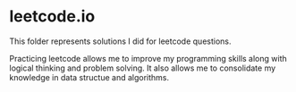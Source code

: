 # leetcode.io

This folder represents solutions I did for leetcode questions.

Practicing leetcode allows me to improve my programming skills along with logical thinking and problem solving. It also allows me to consolidate my knowledge in data structue and algorithms.
